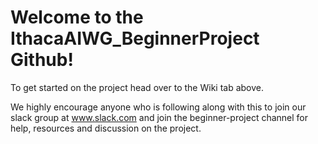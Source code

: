# Welcome to the IthacaAIWG_BeginnerProject Github!

To get started on the project head over to the Wiki tab above. 

We highly encourage anyone who is following along with this to join our slack group at www.slack.com and join the beginner-project channel for help, resources and discussion on the project. 
